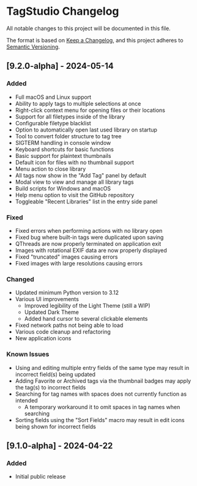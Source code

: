 # TagStudio Changelog

All notable changes to this project will be documented in this file.

The format is based on [Keep a Changelog](https://keepachangelog.com/en/1.1.0/),
and this project adheres to [Semantic Versioning](https://semver.org/spec/v2.0.0.html).

## [9.2.0-alpha] - 2024-05-14

### Added

- Full macOS and Linux support
- Ability to apply tags to multiple selections at once
- Right-click context menu for opening files or their locations
- Support for all filetypes inside of the library
- Configurable filetype blacklist
- Option to automatically open last used library on startup
- Tool to convert folder structure to tag tree
- SIGTERM handling in console window
- Keyboard shortcuts for basic functions
- Basic support for plaintext thumbnails
- Default icon for files with no thumbnail support
- Menu action to close library
- All tags now show in the "Add Tag" panel by default
- Modal view to view and manage all library tags
- Build scripts for Windows and macOS
- Help menu option to visit the GitHub repository
- Toggleable "Recent Libraries" list in the entry side panel

### Fixed

- Fixed errors when performing actions with no library open
- Fixed bug where built-in tags were duplicated upon saving
- QThreads are now properly terminated on application exit
- Images with rotational EXIF data are now properly displayed
- Fixed "truncated" images causing errors
- Fixed images with large resolutions causing errors

### Changed

- Updated minimum Python version to 3.12
- Various UI improvements
  - Improved legibility of the Light Theme (still a WIP)
  - Updated Dark Theme
  - Added hand cursor to several clickable elements
- Fixed network paths not being able to load
- Various code cleanup and refactoring
- New application icons

### Known Issues
- Using and editing multiple entry fields of the same type may result in incorrect field(s) being updated
- Adding Favorite or Archived tags via the thumbnail badges may apply the tag(s) to incorrect fields
- Searching for tag names with spaces does not currently function as intended
	- A temporary workaround it to omit spaces in tag names when  searching
- Sorting fields using the "Sort Fields" macro may result in edit icons being shown for incorrect fields

## [9.1.0-alpha] - 2024-04-22

### Added

- Initial public release
